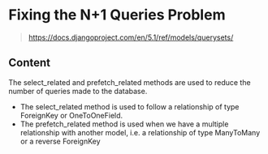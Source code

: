 # Fixing the N+1 Queries Problem
> https://docs.djangoproject.com/en/5.1/ref/models/querysets/

## Content
The select_related and prefetch_related methods are used to reduce the number of queries made to the database.
- The select_related method is used to follow a relationship of type ForeignKey or OneToOneField.
- The prefetch_related method is used when we have a multiple relationship with another model, i.e. a relationship of type ManyToMany or a reverse ForeignKey
